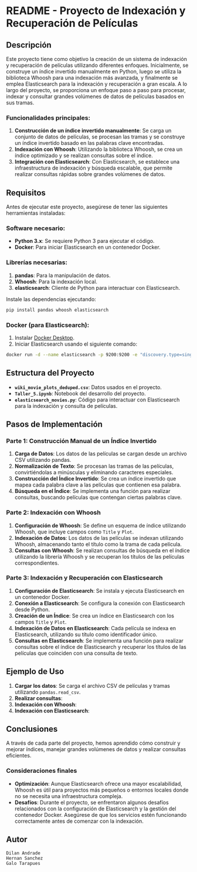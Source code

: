 
# README - Proyecto de Indexación y Recuperación de Películas

## Descripción

Este proyecto tiene como objetivo la creación de un sistema de indexación y recuperación de películas utilizando diferentes enfoques. Inicialmente, se construye un índice invertido manualmente en Python, luego se utiliza la biblioteca Whoosh para una indexación más avanzada, y finalmente se emplea Elasticsearch para la indexación y recuperación a gran escala. A lo largo del proyecto, se proporciona un enfoque paso a paso para procesar, indexar y consultar grandes volúmenes de datos de películas basados en sus tramas.

### Funcionalidades principales:
1. **Construcción de un índice invertido manualmente**: Se carga un conjunto de datos de películas, se procesan las tramas y se construye un índice invertido basado en las palabras clave encontradas.
2. **Indexación con Whoosh**: Utilizando la biblioteca Whoosh, se crea un índice optimizado y se realizan consultas sobre el índice.
3. **Integración con Elasticsearch**: Con Elasticsearch, se establece una infraestructura de indexación y búsqueda escalable, que permite realizar consultas rápidas sobre grandes volúmenes de datos.

## Requisitos

Antes de ejecutar este proyecto, asegúrese de tener las siguientes herramientas instaladas:

### Software necesario:
- **Python 3.x**: Se requiere Python 3 para ejecutar el código.
- **Docker**: Para iniciar Elasticsearch en un contenedor Docker.
  
### Librerías necesarias:
1. **pandas**: Para la manipulación de datos.
2. **Whoosh**: Para la indexación local.
3. **elasticsearch**: Cliente de Python para interactuar con Elasticsearch.

Instale las dependencias ejecutando:
```bash
pip install pandas whoosh elasticsearch
```

### Docker (para Elasticsearch):
1. Instalar [Docker Desktop](https://www.docker.com/products/docker-desktop).
2. Iniciar Elasticsearch usando el siguiente comando:
```bash
docker run -d --name elasticsearch -p 9200:9200 -e "discovery.type=single-node" docker.elastic.co/elasticsearch/elasticsearch:8.10.2
```

## Estructura del Proyecto

- **`wiki_movie_plots_deduped.csv`**: Datos usados en el proyecto.
- **`Taller_5.ipynb`**: Notebook del desarrollo del proyecto.
- **`elasticsearch_movies.py`**: Código para interactuar con Elasticsearch para la indexación y consulta de películas.

## Pasos de Implementación

### Parte 1: Construcción Manual de un Índice Invertido
1. **Carga de Datos**: Los datos de las películas se cargan desde un archivo CSV utilizando pandas.
2. **Normalización de Texto**: Se procesan las tramas de las películas, convirtiéndolas a minúsculas y eliminando caracteres especiales.
3. **Construcción del Índice Invertido**: Se crea un índice invertido que mapea cada palabra clave a las películas que contienen esa palabra.
4. **Búsqueda en el Índice**: Se implementa una función para realizar consultas, buscando películas que contengan ciertas palabras clave.

### Parte 2: Indexación con Whoosh
1. **Configuración de Whoosh**: Se define un esquema de índice utilizando Whoosh, que incluye campos como `Title` y `Plot`.
2. **Indexación de Datos**: Los datos de las películas se indexan utilizando Whoosh, almacenando tanto el título como la trama de cada película.
3. **Consultas con Whoosh**: Se realizan consultas de búsqueda en el índice utilizando la librería Whoosh y se recuperan los títulos de las películas correspondientes.

### Parte 3: Indexación y Recuperación con Elasticsearch
1. **Configuración de Elasticsearch**: Se instala y ejecuta Elasticsearch en un contenedor Docker.
2. **Conexión a Elasticsearch**: Se configura la conexión con Elasticsearch desde Python.
3. **Creación de un Índice**: Se crea un índice en Elasticsearch con los campos `Title` y `Plot`.
4. **Indexación de Datos en Elasticsearch**: Cada película se indexa en Elasticsearch, utilizando su título como identificador único.
5. **Consultas en Elasticsearch**: Se implementa una función para realizar consultas sobre el índice de Elasticsearch y recuperar los títulos de las películas que coinciden con una consulta de texto.

## Ejemplo de Uso

1. **Cargar los datos**:
   Se carga el archivo CSV de películas y tramas utilizando `pandas.read_csv`.
2. **Realizar consultas**:
3. **Indexación con Whoosh**:
4. **Indexación con Elasticsearch**:
  
## Conclusiones

A través de cada parte del proyecto, hemos aprendido cómo construir y mejorar índices, manejar grandes volúmenes de datos y realizar consultas eficientes.

### Consideraciones finales

- **Optimización**: Aunque Elasticsearch ofrece una mayor escalabilidad, Whoosh es útil para proyectos más pequeños o entornos locales donde no se necesita una infraestructura compleja.
- **Desafíos**: Durante el proyecto, se enfrentaron algunos desafíos relacionados con la configuración de Elasticsearch y la gestión del contenedor Docker. Asegúrese de que los servicios estén funcionando correctamente antes de comenzar con la indexación.

## Autor

    Dilan Andrade
    Hernan Sanchez
    Galo Tarapues

